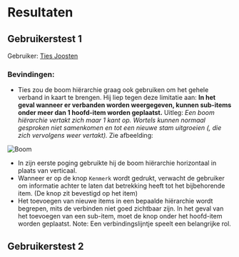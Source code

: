 # Resultaten

## Gebruikerstest 1

Gebruiker: [Ties Joosten](https://www.ftm.nl/auteur/ties-joosten)

### Bevindingen:
* Ties zou de boom hiërarchie graag ook gebruiken om het gehele verband in kaart te brengen. Hij liep tegen deze limitatie aan: **In het geval wanneer er verbanden worden weergegeven, kunnen sub-items onder meer dan 1 hoofd-item worden geplaatst.** Uitleg: *Een boom hiërarchie vertakt zich maar 1 kant op. Wortels kunnen normaal gesproken niet samenkomen en tot een nieuwe stam uitgroeien (, die zich vervolgens weer vertakt).*  Zie afbeelding:

![Boom](content/boom.png)

* In zijn eerste poging gebruikte hij de boom hiërarchie horizontaal in plaats van verticaal.
* Wanneer er op de knop `Kenmerk` wordt gedrukt, verwacht de gebruiker om informatie achter te laten dat betrekking heeft tot het bijbehorende item. (De knop zit bevestigd op het item)
* Het toevoegen van nieuwe items in een bepaalde hiërarchie wordt begrepen, mits de verbinden niet goed zichtbaar zijn. In het geval van het toevoegen van een sub-item, moet de knop onder het hoofd-item worden geplaatst. Note: Een verbindingslijntje speelt een belangrijke rol.




## Gebruikerstest 2